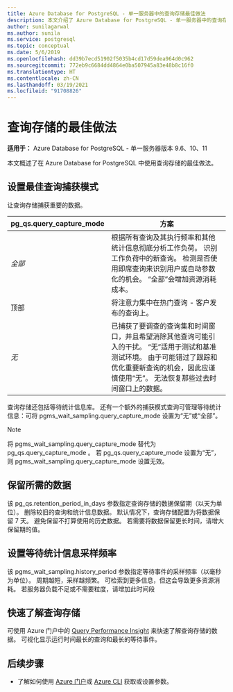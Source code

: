 ```yaml
---
title: Azure Database for PostgreSQL - 单一服务器中的查询存储最佳做法
description: 本文介绍了 Azure Database for PostgreSQL - 单一服务器中的查询存储的最佳做法。
author: sunilagarwal
ms.author: sunila
ms.service: postgresql
ms.topic: conceptual
ms.date: 5/6/2019
ms.openlocfilehash: dd39b7ecd51902f5035b4cd17d59dea964d0c962
ms.sourcegitcommit: 772eb9c6684dd4864e0ba507945a83e48b8c16f0
ms.translationtype: HT
ms.contentlocale: zh-CN
ms.lasthandoff: 03/19/2021
ms.locfileid: "91708826"
---
```

# <a name="best-practices-for-query-store"></a>查询存储的最佳做法

**适用于：** Azure Database for PostgreSQL - 单一服务器版本 9.6、10、11

本文概述了在 Azure Database for PostgreSQL 中使用查询存储的最佳做法。

## <a name="set-the-optimal-query-capture-mode"></a>设置最佳查询捕获模式
让查询存储捕获重要的数据。 

|**pg_qs.query_capture_mode** | **方案**|
|---|---|
|_全部_  |根据所有查询及其执行频率和其他统计信息彻底分析工作负荷。 识别工作负荷中的新查询。 检测是否使用即席查询来识别用户或自动参数化的机会。 “全部”会增加资源消耗成本。 |
|顶部  |将注意力集中在热门查询 - 客户发布的查询上。
|_无_ |已捕获了要调查的查询集和时间窗口，并且希望消除其他查询可能引入的干扰。 “无”适用于测试和基准测试环境。 由于可能错过了跟踪和优化重要新查询的机会，因此应谨慎使用“无”。 无法恢复那些过去时间窗口上的数据。 |

查询存储还包括等待统计信息库。 还有一个额外的捕获模式查询可管理等待统计信息：可将 pgms_wait_sampling.query_capture_mode 设置为“无”或“全部”。 

> [!NOTE] 
> 将 pgms_wait_sampling.query_capture_mode 替代为 pg_qs.query_capture_mode 。 若 pg_qs.query_capture_mode 设置为“无”，则 pgms_wait_sampling.query_capture_mode 设置无效。 


## <a name="keep-the-data-you-need"></a>保留所需的数据
该 pg_qs.retention_period_in_days 参数指定查询存储的数据保留期（以天为单位）。 删除较旧的查询和统计信息数据。 默认情况下，查询存储配置为将数据保留 7 天。 避免保留不打算使用的历史数据。 若需要将数据保留更长时间，请增大保留期的值。


## <a name="set-the-frequency-of-wait-stats-sampling"></a>设置等待统计信息采样频率 
该 pgms_wait_sampling.history_period 参数指定等待事件的采样频率（以毫秒为单位）。 周期越短，采样越频繁。 可检索到更多信息，但这会导致更多资源消耗。 若服务器负载不足或不需要粒度，请增加此时间段


## <a name="get-quick-insights-into-query-store"></a>快速了解查询存储
可使用 Azure 门户中的 [Query Performance Insight](concepts-query-performance-insight.md) 来快速了解查询存储的数据。 可视化显示运行时间最长的查询和最长的等待事件。

## <a name="next-steps"></a>后续步骤
- 了解如何使用 [Azure 门户](howto-configure-server-parameters-using-portal.md)或 [Azure CLI](howto-configure-server-parameters-using-cli.md) 获取或设置参数。